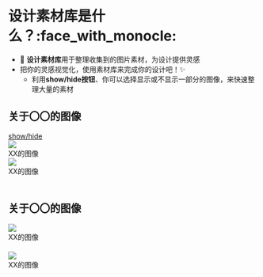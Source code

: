 # 设计素材库是什么？:face_with_monocle: 
- :art: **设计素材库**用于整理收集到的图片素材，为设计提供灵感
- 把你的灵感视觉化，使用素材库来完成你的设计吧！:sparkles: 
  - 利用**show/hide按钮**、你可以选择显示或不显示一部分的图像，来快速整理大量的素材

## 关于〇〇的图像

<a class="btn btn-secondary" data-toggle="collapse" href="#exception2">
   show/hide
</a>
<div class="collapse" id="exception2" //以下的图像会被收纳到show/hide之中>

  <div class="card-deck">
    <div class="card">
        <img //src的""之中放入图像的来源
            src="https://octodex.github.com/images/Robotocat.png"　//本地来源的情况下请输入(/attachment/图像的命名)
            class="card-img-top" 
        />
        <div class="card-body" //有任何对图像进行补充的笔记请写在这里>
         XX的图像
        </div>
  </div>
<div class="card">
    <img src="https://octodex.github.com/images/stormtroopocat.png"
    　　　　　class="card-img-top" 
        />
<div class="card-body" //有任何对图像进行补充的笔记请写在这里>
         XX的图像
        </div>
　</div>

</div>
</div>
<div class="clearfix mb-3" //以上的图像会被收纳到show/hide之中></div> 

## 关于〇〇的图像

<div class="card-deck">
  <div class="card">
   <img src="https://octodex.github.com/images/minion.png"
    　　　　　class="card-img-top" 
        />
        <div class="card-body">
          XX的图像
        </div>
　</div>
  <div class="card">
    <img src="https://octodex.github.com/images/dojocat.jpg"
    　　　　　class="card-img-top" 
        />
        <div class="card-body">
          XX的图像
        </div>
　</div>
